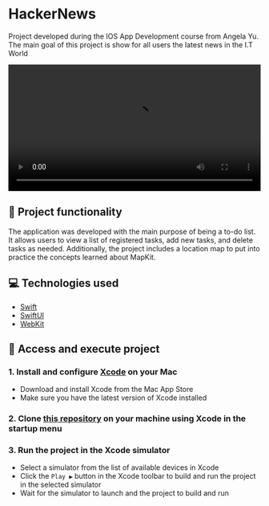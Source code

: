 # HackerNews
Project developed during the IOS App Development course from Angela Yu. The main goal of this project is show for all users the latest news in the I.T World

<video src="#" width="100%" controls></video>

## 🔨 Project functionality
The application was developed with the main purpose of being a to-do list. It allows users to view a list of registered tasks, add new tasks, and delete tasks as needed. Additionally, the project includes a location map to put into practice the concepts learned about MapKit.

## 💻 Technologies used
* [Swift](https://developer.apple.com/documentation/swift)
* [SwiftUI](https://developer.apple.com/documentation/swiftui/)
* [WebKit](https://developer.apple.com/documentation/webkit)

## 📁 Access and execute project
### 1. Install and configure [Xcode](https://developer.apple.com/xcode/) on your Mac
* Download and install Xcode from the Mac App Store
* Make sure you have the latest version of Xcode installed
### 2. Clone [this repository](https://github.com/LucasMeloSena/HackerNews.git) on your machine using Xcode in the startup menu
### 3. Run the project in the Xcode simulator
* Select a simulator from the list of available devices in Xcode
* Click the `Play ▶️` button in the Xcode toolbar to build and run the project in the selected simulator
* Wait for the simulator to launch and the project to build and run
